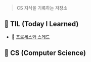 > CS 지식을 기록하는 저장소 <p>


## 📌 TIL (Today I Learned)
- 🍪 [프로세스와 스레드](https://github.com/M1nKyu/CS-Studies/blob/main/TIL/%ED%94%84%EB%A1%9C%EC%84%B8%EC%8A%A4%EC%99%80%20%EC%8A%A4%EB%A0%88%EB%93%9C.md)

## 📌 CS (Computer Science)

